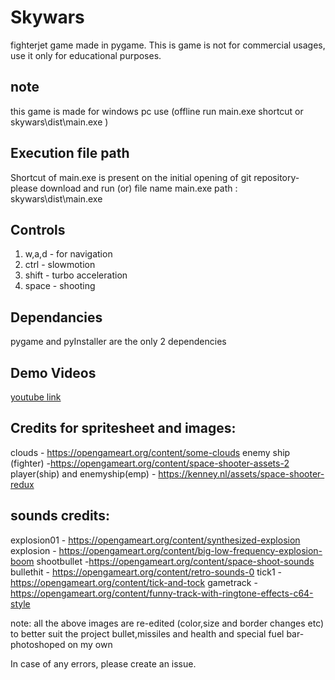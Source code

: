 
Skywars
============
fighterjet game made in pygame. This is game is not for commercial usages, use it only for educational purposes.

note
----
this game is made for windows pc use (offline run main.exe shortcut or skywars\dist\main.exe )

Execution file path
---
Shortcut of main.exe is present on the initial opening of git repository- please download and run
(or) 
file name main.exe 
path : skywars\dist\main.exe  

Controls
----
1. w,a,d - for navigation
2. ctrl - slowmotion
3. shift - turbo acceleration
4. space - shooting

Dependancies
----------------
pygame and pyInstaller are the only 2 dependencies



Demo Videos
-------
<a href="https://www.youtube.com/watch?v=IbAjkP9-6xs&ab_channel=Laughtale">youtube link</a>

Credits for spritesheet and images:
--------
clouds - https://opengameart.org/content/some-clouds
enemy ship (fighter) -https://opengameart.org/content/space-shooter-assets-2
player(ship) and enemyship(emp) - https://kenney.nl/assets/space-shooter-redux

sounds credits:
------
explosion01 - https://opengameart.org/content/synthesized-explosion
explosion - https://opengameart.org/content/big-low-frequency-explosion-boom
shootbullet -https://opengameart.org/content/space-shoot-sounds
bullethit - https://opengameart.org/content/retro-sounds-0
tick1 - https://opengameart.org/content/tick-and-tock
gametrack - https://opengameart.org/content/funny-track-with-ringtone-effects-c64-style

note: 
all the above images are re-edited (color,size and border changes etc) to better suit the project
bullet,missiles and health and special fuel bar- photoshoped on my own


In case of any errors, please create an issue.



